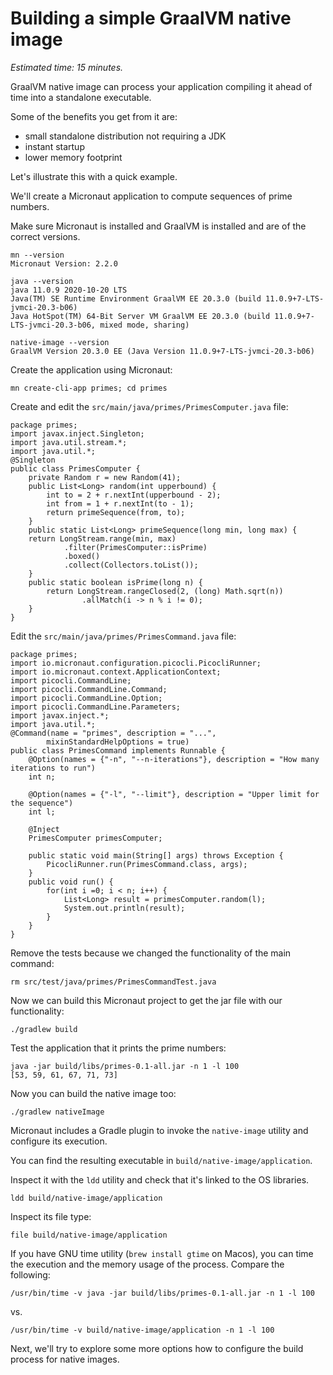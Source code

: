 # Building a simple GraalVM native image

*Estimated time: 15 minutes.*

GraalVM native image can process your application compiling it ahead of time into a standalone executable.

Some of the benefits you get from it are:
* small standalone distribution not requiring a JDK
* instant startup
* lower memory footprint

Let's illustrate this with a quick example.

We'll create a Micronaut application to compute sequences of prime numbers.

Make sure Micronaut is installed and GraalVM is installed and are of the correct versions.  

```
mn --version
Micronaut Version: 2.2.0
```

```
java --version
java 11.0.9 2020-10-20 LTS
Java(TM) SE Runtime Environment GraalVM EE 20.3.0 (build 11.0.9+7-LTS-jvmci-20.3-b06)
Java HotSpot(TM) 64-Bit Server VM GraalVM EE 20.3.0 (build 11.0.9+7-LTS-jvmci-20.3-b06, mixed mode, sharing)
```

```
native-image --version
GraalVM Version 20.3.0 EE (Java Version 11.0.9+7-LTS-jvmci-20.3-b06)
```

Create the application using Micronaut:
```
mn create-cli-app primes; cd primes
```

Create and edit the `src/main/java/primes/PrimesComputer.java` file:

```
package primes;
import javax.inject.Singleton;
import java.util.stream.*;
import java.util.*;
@Singleton
public class PrimesComputer {
    private Random r = new Random(41);
    public List<Long> random(int upperbound) {
        int to = 2 + r.nextInt(upperbound - 2);
        int from = 1 + r.nextInt(to - 1);
        return primeSequence(from, to);
    }
    public static List<Long> primeSequence(long min, long max) {
    return LongStream.range(min, max)
            .filter(PrimesComputer::isPrime)
            .boxed()
            .collect(Collectors.toList());
    }
    public static boolean isPrime(long n) {
        return LongStream.rangeClosed(2, (long) Math.sqrt(n))
                .allMatch(i -> n % i != 0);
    }
}
```

Edit the `src/main/java/primes/PrimesCommand.java` file:

```
package primes;
import io.micronaut.configuration.picocli.PicocliRunner;
import io.micronaut.context.ApplicationContext;
import picocli.CommandLine;
import picocli.CommandLine.Command;
import picocli.CommandLine.Option;
import picocli.CommandLine.Parameters;
import javax.inject.*;
import java.util.*;
@Command(name = "primes", description = "...",
        mixinStandardHelpOptions = true)
public class PrimesCommand implements Runnable {
    @Option(names = {"-n", "--n-iterations"}, description = "How many iterations to run")
    int n;

    @Option(names = {"-l", "--limit"}, description = "Upper limit for the sequence")
    int l;

    @Inject
    PrimesComputer primesComputer;

    public static void main(String[] args) throws Exception {
        PicocliRunner.run(PrimesCommand.class, args);
    }
    public void run() {
        for(int i =0; i < n; i++) {
            List<Long> result = primesComputer.random(l);
            System.out.println(result);
        }
    }
}
```

Remove the tests because we changed the functionality of the main command:
```
rm src/test/java/primes/PrimesCommandTest.java
```

Now we can build this Micronaut project to get the jar file with our functionality:
```
./gradlew build
```

Test the application that it prints the prime numbers:

```
java -jar build/libs/primes-0.1-all.jar -n 1 -l 100
[53, 59, 61, 67, 71, 73]
```

Now you can build the native image too:

```
./gradlew nativeImage
```

Micronaut includes a Gradle plugin to invoke the `native-image` utility and configure its execution.

You can find the resulting executable in `build/native-image/application`.

Inspect it with the `ldd` utility and check that it's linked to the OS libraries.

```
ldd build/native-image/application
```

Inspect its file type:

```
file build/native-image/application
```


If you have GNU time utility (`brew install gtime` on Macos), you can time the execution and the memory usage of the process. Compare the following:

```
/usr/bin/time -v java -jar build/libs/primes-0.1-all.jar -n 1 -l 100
```
vs.

```
/usr/bin/time -v build/native-image/application -n 1 -l 100
```

Next, we'll try to explore some more options how to configure the build process for native images.

